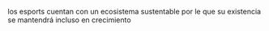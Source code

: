 
los esports cuentan con un ecosistema sustentable por le que su existencia se mantendrá incluso en crecimiento
